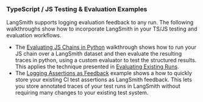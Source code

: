### TypeScript / JS Testing & Evaluation Examples

LangSmith supports logging evaluation feedback to any run. The following walkthroughs show how to incorporate LangSmith in your TS/JS testing and evaluation workflows.

- The [Evaluating JS Chains in Python](./typescript-testing-examples/eval-in-python/) walkthrough shows how to run your JS chain over a LangSmith dataset and then evaluate the resulting traces in python, using a custom evaluator to test the structured results. This applies the technique presented in [Evaluating Existing Runs](./testing-examples/evaluate-existing-test-project/evaluate_runs.ipynb).
- The [Logging Assertions as Feedback](./typescript-testing-examples/simple-test/) example shows a how to quickly store your existing CI test assertions as LangSmith feedback. This lets you store annotated traces of your test runs in LangSmith without requiring many changes to your existing test system.
